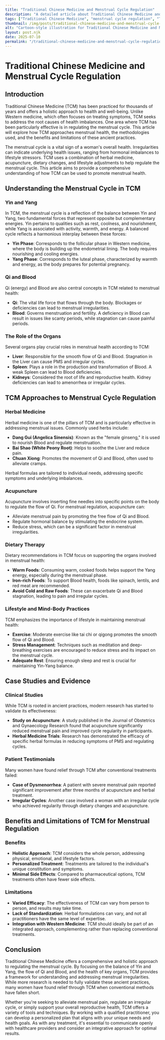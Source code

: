 ```yaml
---
title: "Traditional Chinese Medicine and Menstrual Cycle Regulation"
description: "A detailed article about Traditional Chinese Medicine and Menstrual Cycle Regulation."
tags: ["Traditional Chinese Medicine", "menstrual cycle regulation", "TCM for menstrual health", "Chinese herbs for periods", "acupuncture for menstrual balance"]
thumbnail: /img/posts/traditional-chinese-medicine-and-menstrual-cycle-regulation.webp
alt: "Cartoon-style illustration for Traditional Chinese Medicine and Menstrual Cycle Regulation"
layout: post.njk
date: 2025-07-10
permalink: "/traditional-chinese-medicine-and-menstrual-cycle-regulation/"
---
```


# Traditional Chinese Medicine and Menstrual Cycle Regulation

## Introduction

Traditional Chinese Medicine (TCM) has been practiced for thousands of years and offers a holistic approach to health and well-being. Unlike Western medicine, which often focuses on treating symptoms, TCM seeks to address the root causes of health imbalances. One area where TCM has been particularly effective is in regulating the menstrual cycle. This article will explore how TCM approaches menstrual health, the methodologies used, and the benefits and limitations of these ancient practices.

The menstrual cycle is a vital sign of a woman's overall health. Irregularities can indicate underlying health issues, ranging from hormonal imbalances to lifestyle stressors. TCM uses a combination of herbal medicine, acupuncture, dietary changes, and lifestyle adjustments to help regulate the menstrual cycle. This article aims to provide a comprehensive understanding of how TCM can be used to promote menstrual health.

## Understanding the Menstrual Cycle in TCM

### Yin and Yang

In TCM, the menstrual cycle is a reflection of the balance between Yin and Yang, two fundamental forces that represent opposite but complementary energies. Yin pertains to qualities such as rest, coolness, and nourishment, while Yang is associated with activity, warmth, and energy. A balanced cycle reflects a harmonious interplay between these forces:

- **Yin Phase**: Corresponds to the follicular phase in Western medicine, where the body is building up the endometrial lining. The body requires nourishing and cooling energies.
- **Yang Phase**: Corresponds to the luteal phase, characterized by warmth and energy, as the body prepares for potential pregnancy.

### Qi and Blood

Qi (energy) and Blood are also central concepts in TCM related to menstrual health:

- **Qi**: The vital life force that flows through the body. Blockages or deficiencies can lead to menstrual irregularities.
- **Blood**: Governs menstruation and fertility. A deficiency in Blood can result in issues like scanty periods, while stagnation can cause painful periods.

### The Role of the Organs

Several organs play crucial roles in menstrual health according to TCM:

- **Liver**: Responsible for the smooth flow of Qi and Blood. Stagnation in the Liver can cause PMS and irregular cycles.
- **Spleen**: Plays a role in the production and transformation of Blood. A weak Spleen can lead to Blood deficiencies.
- **Kidneys**: Considered the root of life and reproductive health. Kidney deficiencies can lead to amenorrhea or irregular cycles.

## TCM Approaches to Menstrual Cycle Regulation

### Herbal Medicine

Herbal medicine is one of the pillars of TCM and is particularly effective in addressing menstrual issues. Commonly used herbs include:

- **Dang Gui (Angelica Sinensis)**: Known as the "female ginseng," it is used to nourish Blood and regulate menstruation.
- **Bai Shao (White Peony Root)**: Helps to soothe the Liver and reduce pain.
- **Chuan Xiong**: Promotes the movement of Qi and Blood, often used to alleviate cramps.

Herbal formulas are tailored to individual needs, addressing specific symptoms and underlying imbalances.

### Acupuncture

Acupuncture involves inserting fine needles into specific points on the body to regulate the flow of Qi. For menstrual regulation, acupuncture can:

- Alleviate menstrual pain by promoting the free flow of Qi and Blood.
- Regulate hormonal balance by stimulating the endocrine system.
- Reduce stress, which can be a significant factor in menstrual irregularities.

### Dietary Therapy

Dietary recommendations in TCM focus on supporting the organs involved in menstrual health:

- **Warm Foods**: Consuming warm, cooked foods helps support the Yang energy, especially during the menstrual phase.
- **Iron-rich Foods**: To support Blood health, foods like spinach, lentils, and red meat are recommended.
- **Avoid Cold and Raw Foods**: These can exacerbate Qi and Blood stagnation, leading to pain and irregular cycles.

### Lifestyle and Mind-Body Practices

TCM emphasizes the importance of lifestyle in maintaining menstrual health:

- **Exercise**: Moderate exercise like tai chi or qigong promotes the smooth flow of Qi and Blood.
- **Stress Management**: Techniques such as meditation and deep-breathing exercises are encouraged to reduce stress and its impact on the menstrual cycle.
- **Adequate Rest**: Ensuring enough sleep and rest is crucial for maintaining Yin-Yang balance.

## Case Studies and Evidence

### Clinical Studies

While TCM is rooted in ancient practices, modern research has started to validate its effectiveness:

- **Study on Acupuncture**: A study published in the Journal of Obstetrics and Gynaecology Research found that acupuncture significantly reduced menstrual pain and improved cycle regularity in participants.
- **Herbal Medicine Trials**: Research has demonstrated the efficacy of specific herbal formulas in reducing symptoms of PMS and regulating cycles.

### Patient Testimonials

Many women have found relief through TCM after conventional treatments failed:

- **Case of Dysmenorrhea**: A patient with severe menstrual pain reported significant improvement after three months of acupuncture and herbal treatment.
- **Irregular Cycles**: Another case involved a woman with an irregular cycle who achieved regularity through dietary changes and acupuncture.

## Benefits and Limitations of TCM for Menstrual Regulation

### Benefits

- **Holistic Approach**: TCM considers the whole person, addressing physical, emotional, and lifestyle factors.
- **Personalized Treatment**: Treatments are tailored to the individual's unique constitution and symptoms.
- **Minimal Side Effects**: Compared to pharmaceutical options, TCM treatments often have fewer side effects.

### Limitations

- **Varied Efficacy**: The effectiveness of TCM can vary from person to person, and results may take time.
- **Lack of Standardization**: Herbal formulations can vary, and not all practitioners have the same level of expertise.
- **Integration with Western Medicine**: TCM should ideally be part of an integrated approach, complementing rather than replacing conventional treatments.

## Conclusion

Traditional Chinese Medicine offers a comprehensive and holistic approach to regulating the menstrual cycle. By focusing on the balance of Yin and Yang, the flow of Qi and Blood, and the health of key organs, TCM provides a framework for understanding and addressing menstrual irregularities. While more research is needed to fully validate these ancient practices, many women have found relief through TCM when conventional methods have fallen short.

Whether you're seeking to alleviate menstrual pain, regulate an irregular cycle, or simply support your overall reproductive health, TCM offers a variety of tools and techniques. By working with a qualified practitioner, you can develop a personalized plan that aligns with your unique needs and health goals. As with any treatment, it's essential to communicate openly with healthcare providers and consider an integrative approach for optimal results.